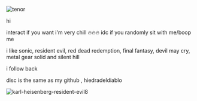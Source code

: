 ![tenor](https://github.com/user-attachments/assets/525b06b7-e6ef-4556-a1e2-e6f36d819a77)

hi

interact if you want i'm very chill 🔥🔥🔥
idc if you randomly sit with me/boop me

i like sonic, resident evil, red dead redemption, final fantasy, devil may cry, metal gear solid and silent hill

i follow back 

disc is the same as my github , hiedradeldiablo 


![karl-heisenberg-resident-evil8](https://github.com/user-attachments/assets/89731917-2ef1-4244-b029-9ee7a5cdd432)



